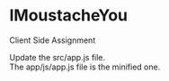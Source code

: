 # IMoustacheYou
Client Side Assignment



Update the src/app.js file.  
The app/js/app.js file is the minified one.
